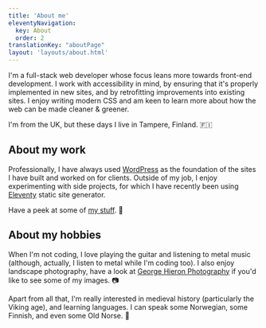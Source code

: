 ```yaml
---
title: 'About me'
eleventyNavigation:
  key: About
  order: 2
translationKey: "aboutPage"
layout: 'layouts/about.html'
---
```


I'm a full-stack web developer whose focus leans more towards front-end development. I work with accessibility in mind, by ensuring that it's properly implemented in new sites, and by retrofitting improvements into existing sites. I enjoy writing modern CSS and am keen to learn more about how the web can be made cleaner & greener.

I'm from the UK, but these days I live in Tampere, Finland. 🇫🇮

## About my work

Professionally, I have always used [WordPress](https://wordpress.org/) as the foundation of the sites I have built and worked on for clients. Outside of my job, I enjoy experimenting with side projects, for which I have recently been using [Eleventy](https://www.11ty.dev/) static site generator.

Have a peek at some of [my stuff](/{{locale}}/work). 👀

## About my hobbies

When I'm not coding, I love playing the guitar and listening to metal music (although, actually, I listen to metal while I'm coding too). I also enjoy landscape photography, have a look at [George Hieron Photography](https://www.georgehieron.com/) if you'd like to see some of my images. 📷

Apart from all that, I'm really interested in medieval history (particularly the Viking age), and learning languages. I can speak some Norwegian, some Finnish, and even some Old Norse. 📜